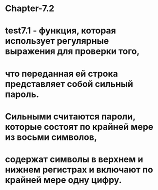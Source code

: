 # Chapter-7.2
# test7.1 - функция, которая использует регулярные выражения для проверки того,
# что переданная ей строка представляет собой сильный пароль.
# Сильными считаются пароли, которые состоят по крайней мере из восьми символов,
# содержат символы в верхнем и нижнем регистрах и включают по крайней мере одну цифру.
